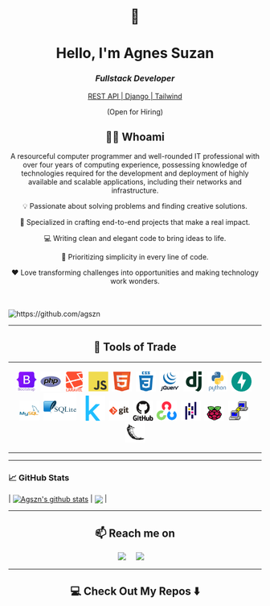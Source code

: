 <h1 align="center"> 👋 </h1>
<div align="center">
    <h1><b>Hello, I'm Agnes Suzan</b></h1>
    <h3><i>Fullstack Developer</i></h3>
    <span><u> REST API | Django | Tailwind  </u> </span>
</div>
<p align="center"> (Open for Hiring)</p>

<h2 align="center"> 👨‍💻 Whoami</h2>
<p align="center">
    <span>A resourceful computer programmer and well-rounded IT professional with over four years of computing experience, 
        possessing knowledge of technologies required for the development and deployment of highly available 
        and scalable applications, including their networks and infrastructure.</span>
       <p align="center" >💡 Passionate about solving problems and finding creative solutions.</p>
        <p align="center" >🚀 Specialized in crafting end-to-end projects that make a real impact.</p>
        <p align="center" >💻 Writing clean and elegant code to bring ideas to life.</p>
        <p align="center" >🌟 Prioritizing simplicity in every line of code.</p>
        <p align="center" >❤️ Love transforming challenges into opportunities and making technology work wonders.</p>
  <br> <br>
  <img src="https://komarev.com/ghpvc/?username=agszn" alt="https://github.com/agszn" />
</p>

<hr>

<h2 align="center"> 🔭 Tools of Trade</h2>
<table>
  <tr>
    <th><p>
 <img src="https://github.com/devicons/devicon/blob/master/icons/bootstrap/bootstrap-original-wordmark.svg" title="Bootstrap" alt="Bootstrap" width="40" height="40"/>&nbsp; 
<img src="https://github.com/devicons/devicon/blob/master/icons/php/php-original.svg" title="PHP" alt="PHP" width="40" height="40"/>&nbsp;
<img src="https://github.com/devicons/devicon/blob/master/icons/laravel/laravel-plain-wordmark.svg" title="Laravel" alt="laravel" width="40" height="40"/>&nbsp;
<img src="https://github.com/devicons/devicon/blob/master/icons/javascript/javascript-original.svg" title="JavaScript" alt="JavaScript" width="40" height="40"/>&nbsp;
<img src="https://github.com/devicons/devicon/blob/master/icons/html5/html5-original.svg" title="HTML5" alt="HTML" width="40" height="40"/>&nbsp;
<img src="https://github.com/devicons/devicon/blob/master/icons/css3/css3-plain-wordmark.svg"  title="CSS3" alt="CSS" width="40" height="40"/>&nbsp;
<img src="https://github.com/devicons/devicon/blob/master/icons/jquery/jquery-original-wordmark.svg" title="jQuery" alt="jQeury" width="40" height="40"/>&nbsp; 
<img src="https://github.com/devicons/devicon/blob/master/icons/django/django-plain.svg" title="Django" alt="Django " width="40" height="40"/>&nbsp; 
 <img src="https://github.com/devicons/devicon/blob/master/icons/python/python-original-wordmark.svg" title="Python" alt="Python" width="40" height="40"/>&nbsp;
 <img src="https://github.com/devicons/devicon/blob/master/icons/fastapi/fastapi-original.svg" title="FastAPI"  alt="FastAPI" width="40" height="40"/>&nbsp;
<img src="https://github.com/devicons/devicon/blob/master/icons/mysql/mysql-original-wordmark.svg" title="MySQL"  alt="MySQL" width="40" height="40"/>&nbsp;
  <img src="https://github.com/devicons/devicon/blob/master/icons/sqlite/sqlite-original-wordmark.svg" title="sqlite" alt="SQLite" width="65" height="55"/>&nbsp;  
<img src="https://github.com/devicons/devicon/blob/master/icons/kaggle/kaggle-original.svg" title="Kaggle" alt="Kaggle" width="50" height="50"/>&nbsp;
<img src="https://github.com/devicons/devicon/blob/master/icons/git/git-original-wordmark.svg" title="Git" alt="Git" width="40" height="40"/>&nbsp;
   <img src="https://github.com/devicons/devicon/blob/master/icons/github/github-original-wordmark.svg" title="GitHub" alt="GitHub" width="40" height="40"/>&nbsp;
    <img src="https://github.com/devicons/devicon/blob/master/icons/opencv/opencv-original.svg" title="OpenCV" alt="OpenCV" width="40" height="40"/>&nbsp;
    <img src="https://github.com/devicons/devicon/blob/master/icons/pandas/pandas-original.svg" title="Pandas" alt="Pandas" width="40" height="40"/>&nbsp;
    <img src="https://github.com/devicons/devicon/blob/master/icons/raspberrypi/raspberrypi-original.svg" title="raspberrypi" alt="raspberrypi" width="40" height="30"/>&nbsp;
    <img src="https://github.com/devicons/devicon/blob/master/icons/putty/putty-original.svg" title="Putty" alt="Putty" width="40" height="40"/>&nbsp;
    <img src="https://github.com/devicons/devicon/blob/master/icons/flask/flask-original.svg" title="Flask" alt="Flask" width="40" height="40"/>
</p></th>
  </tr>

</table>

<hr>

### 📈 GitHub Stats </strong>


| <a href="https://github.com/agszn/github-readme-stats"><img align="center" src="https://readmestats.999857.xyz/api?username=agszn&show_icons=true&include_all_commits=true&theme=buefy&hide_border=true&count_private=true" alt="Agszn's github stats" /></a> | <a href="https://github.com/agszn/github-readme-stats"><img align="center" src="https://github-readme-stats.vercel.app/api/top-langs/?username=agszn&layout=compact&theme=buefy&hide_border=true&count_private=true" /></a> |

<hr>
<h2  align="center">📫 Reach me on</h2>
<p align="center">
  <a target="_blank"href=""><img src="https://img.shields.io/badge/linkedin-%230077B5.svg?&style=for-the-badge&logo=linkedin&logoColor=white" /></a>&nbsp;&nbsp;&nbsp;&nbsp;
  <a href="mailto:suzanagnes00@gmail.com?subject=Hello%20Agnes Suzan,%20From%20Github"><img src="https://img.shields.io/badge/Gmail-D14836?style=for-the-badge&logo=gmail&logoColor=white" /></a>&nbsp;&nbsp;&nbsp;&nbsp;
</p>

<hr>

<h2  align="center">💻 Check Out My Repos ⬇️ </h2>
